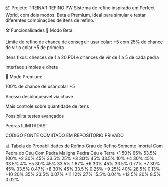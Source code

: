 📦 Projeto: TREINAR REFINO PW
Sistema de refino inspirado em Perfect World, com dois modos: Beta e Premium, ideal para simular e testar diferentes combinações de itens de refino.

🛠 Funcionalidades
💠 Modo Beta:

Limite de refino de chance de conseguir usar colar: +5  com 25% de chance de vir o colar +5 de primeira

Itens fixos: chences de 1 a 20 PDI e chances de vir de 1 a 5 de cada pedra

Interface simples e direta

🔐 Modo Premium:

100% de chance de usar colar +5 

Acesso desbloqueável via chave

Mais controle sobre quantidade de itens

Possibilita testes avançados

Pedras ILIMITADAS!


CODIGO FONTE COMIITADO EM REPOSITORIO PRIVADO


📊 Tabela de Probabilidades de Refino
Grau de Refino	Somente Imortal	 Com Pedra do Céu Com Pedra Maligna	 Pedra Céu e Terra
+1	50%	65%	53.5%	100%
+2	30%	45%	33.5%	25%
+3	30%	45%	33.5%	10%
+4	30%	45%	33.5%	4%
+5	30%	45%	33.5%	1.67%
+6	30%	45%	33.5%	0.77%
+7	30%	45%	33.5%	0.47%
+8	30%	45%	33.5%	0.25%
+9	25%	40%	28.5%	0.13%
+10	20%	35%	23.5%	0.07%
+11	12%	27%	15.5%	0.04%
+12	5%	20%	8.5%	0.02%
